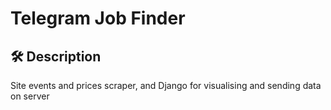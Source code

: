 # Telegram Job Finder

## 🛠️ Description
Site events and prices scraper, and Django for visualising and sending data on server